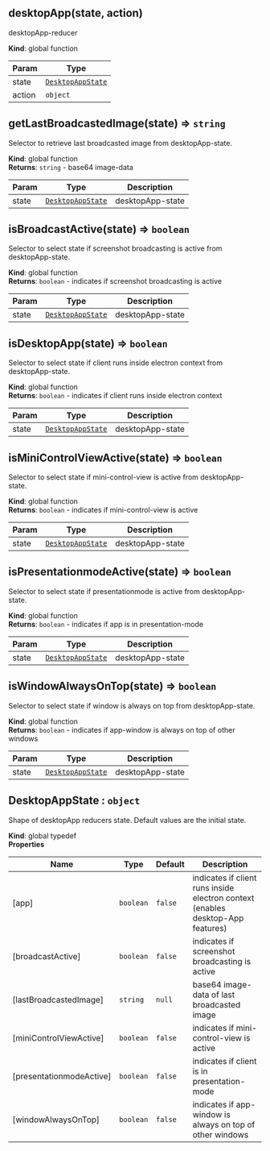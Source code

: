 <a id="desktopapp"></a>

## desktopApp(state, action)
desktopApp-reducer

**Kind**: global function  

| Param | Type |
| --- | --- |
| state | [<code>DesktopAppState</code>](#desktopappstate) | 
| action | <code>object</code> | 

<a id="getlastbroadcastedimage"></a>

## getLastBroadcastedImage(state) ⇒ <code>string</code>
Selector to retrieve last broadcasted image from desktopApp-state.

**Kind**: global function  
**Returns**: <code>string</code> - base64 image-data  

| Param | Type | Description |
| --- | --- | --- |
| state | [<code>DesktopAppState</code>](#desktopappstate) | desktopApp-state |

<a id="isbroadcastactive"></a>

## isBroadcastActive(state) ⇒ <code>boolean</code>
Selector to select state if screenshot broadcasting is active from desktopApp-state.

**Kind**: global function  
**Returns**: <code>boolean</code> - indicates if screenshot broadcasting is active  

| Param | Type | Description |
| --- | --- | --- |
| state | [<code>DesktopAppState</code>](#desktopappstate) | desktopApp-state |

<a id="isdesktopapp"></a>

## isDesktopApp(state) ⇒ <code>boolean</code>
Selector to select state if client runs inside electron context from desktopApp-state.

**Kind**: global function  
**Returns**: <code>boolean</code> - indicates if client runs inside electron context  

| Param | Type | Description |
| --- | --- | --- |
| state | [<code>DesktopAppState</code>](#desktopappstate) | desktopApp-state |

<a id="isminicontrolviewactive"></a>

## isMiniControlViewActive(state) ⇒ <code>boolean</code>
Selector to select state if mini-control-view is active from desktopApp-state.

**Kind**: global function  
**Returns**: <code>boolean</code> - indicates if mini-control-view is active  

| Param | Type | Description |
| --- | --- | --- |
| state | [<code>DesktopAppState</code>](#desktopappstate) | desktopApp-state |

<a id="ispresentationmodeactive"></a>

## isPresentationmodeActive(state) ⇒ <code>boolean</code>
Selector to select state if presentationmode is active from desktopApp-state.

**Kind**: global function  
**Returns**: <code>boolean</code> - indicates if app is in presentation-mode  

| Param | Type | Description |
| --- | --- | --- |
| state | [<code>DesktopAppState</code>](#desktopappstate) | desktopApp-state |

<a id="iswindowalwaysontop"></a>

## isWindowAlwaysOnTop(state) ⇒ <code>boolean</code>
Selector to select state if window is always on top from desktopApp-state.

**Kind**: global function  
**Returns**: <code>boolean</code> - indicates if app-window is always on top of other windows  

| Param | Type | Description |
| --- | --- | --- |
| state | [<code>DesktopAppState</code>](#desktopappstate) | desktopApp-state |

<a id="desktopappstate"></a>

## DesktopAppState : <code>object</code>
Shape of desktopApp reducers state.
Default values are the initial state.

**Kind**: global typedef  
**Properties**

| Name | Type | Default | Description |
| --- | --- | --- | --- |
| [app] | <code>boolean</code> | <code>false</code> | indicates if client runs inside electron context (enables desktop-App features) |
| [broadcastActive] | <code>boolean</code> | <code>false</code> | indicates if screenshot broadcasting is active |
| [lastBroadcastedImage] | <code>string</code> | <code>null</code> | base64 image-data of last broadcasted image |
| [miniControlViewActive] | <code>boolean</code> | <code>false</code> | indicates if mini-control-view is active |
| [presentationmodeActive] | <code>boolean</code> | <code>false</code> | indicates if client is in presentation-mode |
| [windowAlwaysOnTop] | <code>boolean</code> | <code>false</code> | indicates if app-window is always on top of other windows |

